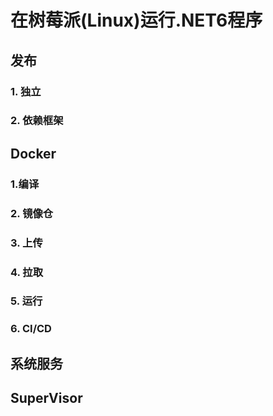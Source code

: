 # 在树莓派(Linux)运行.NET6程序

## 发布

### 1. 独立

### 2. 依赖框架

## Docker

### 1.编译

### 2. 镜像仓

### 3. 上传

### 4. 拉取

### 5. 运行

### 6. CI/CD

## 系统服务

## SuperVisor